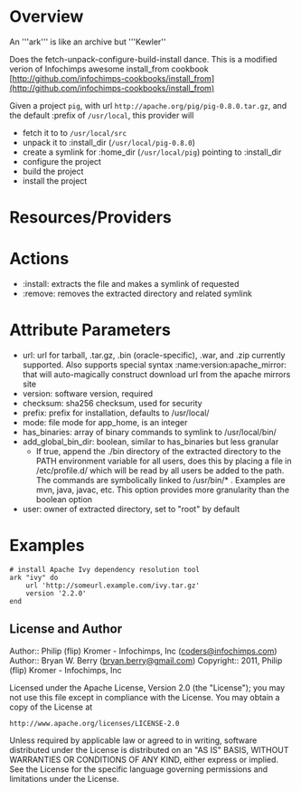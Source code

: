 Overview        
========

An '''ark''' is like an archive but '''Kewler''

Does the fetch-unpack-configure-build-install dance. This is a
modified  verion of Infochimps awesome install_from cookbook
 [http://github.com/infochimps-cookbooks/install_from](http://github.com/infochimps-cookbooks/install_from)

Given a project `pig`, with url `http://apache.org/pig/pig-0.8.0.tar.gz`, and
the default :prefix of `/usr/local`, this provider will

* fetch  it to to `/usr/local/src`
* unpack it to :install_dir  (`/usr/local/pig-0.8.0`)
* create a symlink for :home_dir (`/usr/local/pig`) pointing to :install_dir
* configure the project
* build the project
* install the project


Resources/Providers
===================

# Actions

- :install: extracts the file and makes a symlink of requested
- :remove: removes the extracted directory and related symlink

# Attribute Parameters

- url: url for tarball, .tar.gz, .bin (oracle-specific), .war, and .zip
  currently supported. Also supports special syntax
  :name:version:apache_mirror: that will auto-magically construct
  download url from the apache mirrors site
- version: software version, required
- checksum: sha256 checksum, used for security 
- prefix: prefix for installation, defaults to /usr/local/
- mode: file mode for app_home, is an integer
- has_binaries: array of binary commands to symlink to /usr/local/bin/
- add_global_bin_dir: boolean, similar to has_binaries but less granular
  - If true, append the ./bin directory of the extracted directory to
  the PATH environment  variable for all users, does this by placing a file in /etc/profile.d/ which will be read by all users
  be added to the path. The commands are symbolically linked to
  /usr/bin/* . Examples are mvn, java, javac, etc. This option
  provides more granularity than the boolean option
- user: owner of extracted directory, set to "root" by default

# Examples

    # install Apache Ivy dependency resolution tool
    ark "ivy" do
        url 'http://someurl.example.com/ivy.tar.gz'
        version '2.2.0'        
    end


## License and Author

Author::                Philip (flip) Kromer - Infochimps, Inc (<coders@infochimps.com>)
Author:: Bryan W. Berry (<bryan.berry@gmail.com>)
Copyright::             2011, Philip (flip) Kromer - Infochimps, Inc

Licensed under the Apache License, Version 2.0 (the "License");
you may not use this file except in compliance with the License.
You may obtain a copy of the License at

    http://www.apache.org/licenses/LICENSE-2.0

Unless required by applicable law or agreed to in writing, software
distributed under the License is distributed on an "AS IS" BASIS,
WITHOUT WARRANTIES OR CONDITIONS OF ANY KIND, either express or implied.
See the License for the specific language governing permissions and
limitations under the License.
